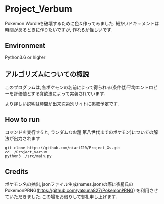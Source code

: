 # Project_Verbum
 
Pokemon Wordleを破壊するために色々作ってみました.
細かいドキュメントは時間があるときに作りたいですが, 作れるか怪しいです.

## Environment
Python3.6 or higher

## アルゴリズムについての概説
このプログラムは, 各ポケモンの名前によって得られる(条件付)平均エントロピーを評価値とする貪欲法によって実装されています.

より詳しい説明は時間が出来次第別サイトに掲載予定です.

## How to run

コマンドを実行すると, ランダムなお題(第八世代までのポケモン)についての解法が出力されます
```
git clone https://github.com/niart120/Project_Xs.git
cd ./Project_Verbum
python3 ./src/main.py
```

## Credits
ポケモン名の抽出, jsonファイル生成(names.json)の際に夜綱氏のPokemonPRNG(https://github.com/yatsuna827/PokemonPRNG) を利用させていただきました. この場をお借りして御礼申し上げます.
